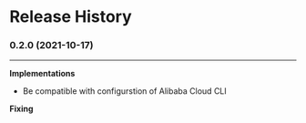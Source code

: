 # Release History

### 0.2.0 (2021-10-17)
----------------------------
**Implementations**
- Be compatible with configurstion of Alibaba Cloud CLI

**Fixing**
